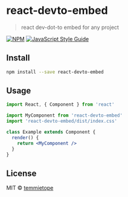 # react-devto-embed

> react dev-dot-to embed for any project

[![NPM](https://img.shields.io/npm/v/react-devto-embed.svg)](https://www.npmjs.com/package/react-devto-embed) [![JavaScript Style Guide](https://img.shields.io/badge/code_style-standard-brightgreen.svg)](https://standardjs.com)

## Install

```bash
npm install --save react-devto-embed
```

## Usage

```jsx
import React, { Component } from 'react'

import MyComponent from 'react-devto-embed'
import 'react-devto-embed/dist/index.css'

class Example extends Component {
  render() {
    return <MyComponent />
  }
}
```

## License

MIT © [temmietope](https://github.com/temmietope)
